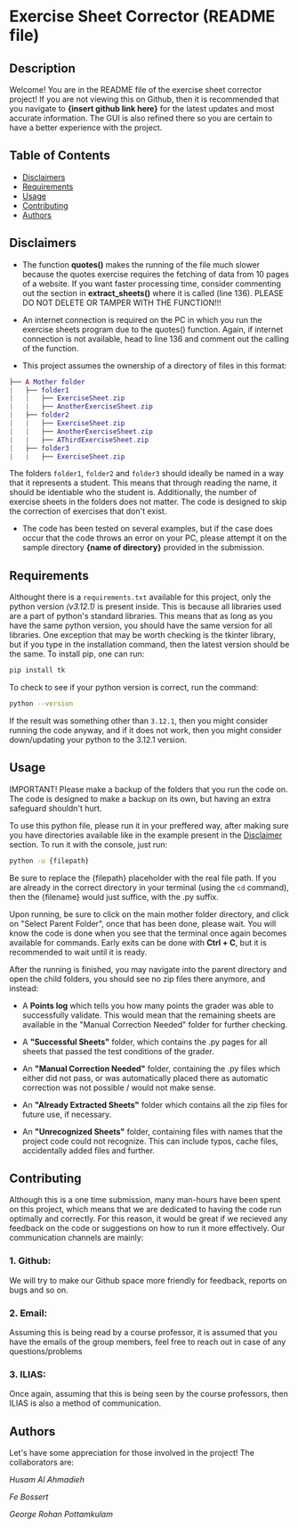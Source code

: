 # **Exercise Sheet Corrector (README file)**

## Description
Welcome! You are in the README file of the exercise sheet corrector project! If you are not viewing this on Github, then it is recommended that you navigate to **{insert github link here}** for the latest updates and most accurate information. The GUI is also refined there so you are certain to have a better experience with the project.

## Table of Contents
- [Disclaimers](#Disclaimers)
- [Requirements](#Requirements)
- [Usage](#Usage)
- [Contributing](#Contributing)
- [Authors](#Authors)


## Disclaimers

* The function **quotes()** makes the running of the file much slower because the quotes exercise requires the fetching of data from 10 pages of a website. If you want faster processing time, consider commenting out the section in **extract_sheets()** where it is called (line 136). PLEASE DO NOT DELETE OR TAMPER WITH THE FUNCTION!!!

* An internet connection is required on the PC in which you run the exercise sheets program due to the quotes() function. Again, if internet connection is not available, head to line 136 and comment out the calling of the function.

* This project assumes the ownership of a directory of files in this format:

```lua
├── A Mother folder
|   ├── folder1
|   |   ├── ExerciseSheet.zip
|   |   ├── AnotherExerciseSheet.zip
|   ├── folder2
|   |   ├── ExerciseSheet.zip
|   |   ├── AnotherExerciseSheet.zip
|   |   ├── AThirdExerciseSheet.zip
|   ├── folder3
|   |   ├── ExerciseSheet.zip

```

The folders `folder1`, `folder2` and `folder3` should ideally be named in a way that it represents a student. This means that through reading the name, it should be identiable who the student is. Additionally, the number of exercise sheets in the folders does not matter. The code is designed to skip the correction of exercises that don't exist.

* The code has been tested on several examples, but if the case does occur that the code throws an error on your PC, please attempt it on the sample directory **{name of directory}** provided in the submission.

## Requirements

Althought there is a `requirements.txt` available for this project, only the python version *(v3.12.1)* is present inside. This is because all libraries used are a part of python's standard libraries. This means that as long as you have the same python version, you should have the same version for all libraries. One exception that may be worth checking is the tkinter library, but if you type in the installation command, then the latest version should be the same. To install pip, one can run:

```bash
pip install tk
```
To check to see if your python version is correct, run the command:

```bash
python --version
```
If the result was something other than `3.12.1`, then you might consider running the code anyway, and if it does not work, then you might consider down/updating your python to the 3.12.1 version.

## Usage

IMPORTANT! Please make a backup of the folders that you run the code on. The code is designed to make a backup on its own, but having an extra safeguard shouldn't hurt.

To use this python file, please run it in your preffered way, after making sure you have directories available like in the example present in the [Disclaimer](#disclaimers) section. To run it with the console, just run:

```bash
python -u {filepath}
```
Be sure to replace the {filepath} placeholder with the real file path. If you are already in the correct directory in your terminal (using the `cd` command), then the {filename} would just suffice, with the .py suffix.

Upon running, be sure to click on the main mother folder directory, and click on "Select Parent Folder", once that has been done, please wait. You will know the code is done when you see that the terminal once again becomes available for commands. Early exits can be done with **Ctrl + C**, but it is recommended to wait until it is ready.

After the running is finished, you may navigate into the parent directory and open the child folders, you should see no zip files there anymore, and instead:

* A **Points log** which tells you how many points the grader was able to successfully validate. This would mean that the remaining sheets are available in the "Manual Correction Needed" folder for further checking.

* A **"Successful Sheets"** folder, which contains the .py pages for all sheets that passed the test conditions of the grader.

* An **"Manual Correction Needed"** folder, containing the .py files which either did not pass, or was automatically placed there as automatic correction was not possible / would not make sense.

* An **"Already Extracted Sheets"** folder which contains all the zip files for future use, if necessary.

* An **"Unrecognized Sheets"** folder, containing files with names that the project code could not recognize. This can include typos, cache files, accidentally added files and further.

## Contributing

Although this is a one time submission, many man-hours have been spent on this project, which means that we are dedicated to having the code run optimally and correctly. For this reason, it would be great if we recieved any feedback on the code or suggestions on how to run it more effectively. Our communication channels are mainly:

### 1. **Github**:
We will try to make our Github space more friendly for feedback, reports on bugs and so on.
### 2. **Email**:
Assuming this is being read by a course professor, it is assumed that you have the emails of the group members, feel free to reach out in case of any questions/problems
### 3. **ILIAS**:
Once again, assuming that this is being seen by the course professors, then ILIAS is also a method of communication.

## Authors

Let's have some appreciation for those involved in the project!
The collaborators are:

*Husam Al Ahmadieh*

*Fe Bossert*

*George Rohan Pottamkulam*